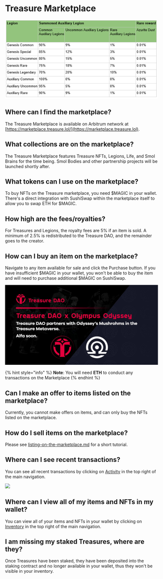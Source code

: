 # Treasure Marketplace

![](<../../.gitbook/assets/image (11) (1) (1).png>)

## Where can I find the marketplace?

The Treasure Marketplace is available on Arbitrum network at [https://marketplace.treasure.lol/](https://marketplace.treasure.lol).

## What collections are on the marketplace?

The Treasure Marketplace features Treasure NFTs, Legions, Life, and Smol Brains for the time being. Smol Bodies and other partnership projects will be launched shortly after.

## What tokens can I use on the marketplace?

To buy NFTs on the Treasure marketplace, you need $MAGIC in your wallet. There's a direct integration with SushiSwap within the marketplace itself to allow you to swap ETH for $MAGIC.

## How high are the fees/royalties?

For Treasures and Legions, the royalty fees are 5% if an item is sold. A minimum of 2.5% is redistributed to the Treasure DAO, and the remainder goes to the creator.

## How can I buy an item on the marketplace?

Navigate to any item available for sale and click the Purchase button. If you have insufficient $MAGIC in your wallet, you won't be able to buy the item and will need to purchase additional $MAGIC on SushiSwap. &#x20;

![](<../../.gitbook/assets/image (8) (1).png>)

{% hint style="info" %}
**Note**: You will need **ETH** to conduct any transactions on the Marketplace&#x20;
{% endhint %}

## Can I make an offer to items listed on the marketplace?

Currently, you cannot make offers on items, and can only buy the NFTs listed on the marketplace.

## How do I sell items on the marketplace?

Please see [listing-on-the-marketplace.md](listing-on-the-marketplace.md "mention") for a short tutorial.

## Where can I see recent transactions?

You can see all recent transactions by clicking on [Activity](https://marketplace.treasure.lol/activity) in the top right of the main navigation.

![](<../../.gitbook/assets/Screenshot\_4 (1).jpg>)

## Where can I view all of my items and NFTs in my wallet?

You can view all of your items and NFTs in your wallet by clicking on [Inventory](https://marketplace.treasure.lol/inventory) in the top right of the main navigation.

## I am missing my staked Treasures, where are they?

Once Treasures have been staked, they have been deposited into the staking contract and no longer available in your wallet, thus they won't be visible in your inventory.

